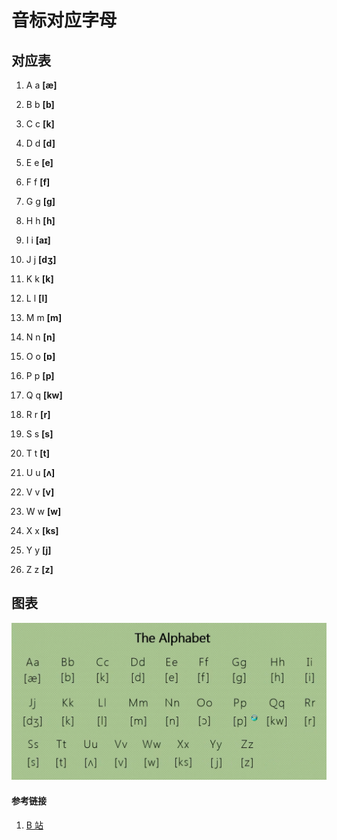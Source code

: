 # 音标对应字母

## 对应表

1. A a **[æ]**

2. B b **[b]**

3. C c **[k]**

4. D d **[d]**

5. E e **[e]**

6. F f **[f]**

7. G g **[ɡ]**

8. H h **[h]**

9. I i **[aɪ]**

10. J j **[dʒ]**

11. K k **[k]**

12. L l **[l]**

13. M m **[m]**

14. N n **[n]**

15. O o **[ɒ]**

16. P p **[p]**

17. Q q **[kw]**

18. R r **[r]**

19. S s **[s]**

20. T t **[t]**

21. U u **[ʌ]**

22. V v **[v]**

23. W w **[w]**

24. X x **[ks]**

25. Y y **[j]**

26. Z z **[z]**

## 图表

![字母对应音标](../images/phonetic/alphabet.png)

#### 参考链接

1. [B 站](https://www.bilibili.com/video/BV1Lv411H79K?spm_id_from=333.999.0.0)

